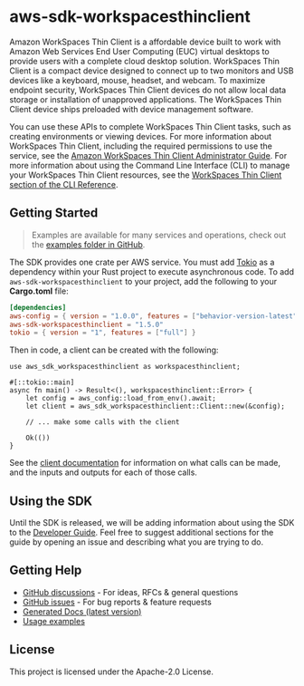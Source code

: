 # aws-sdk-workspacesthinclient

Amazon WorkSpaces Thin Client is a affordable device built to work with Amazon Web Services End User Computing (EUC) virtual desktops to provide users with a complete cloud desktop solution. WorkSpaces Thin Client is a compact device designed to connect up to two monitors and USB devices like a keyboard, mouse, headset, and webcam. To maximize endpoint security, WorkSpaces Thin Client devices do not allow local data storage or installation of unapproved applications. The WorkSpaces Thin Client device ships preloaded with device management software.

You can use these APIs to complete WorkSpaces Thin Client tasks, such as creating environments or viewing devices. For more information about WorkSpaces Thin Client, including the required permissions to use the service, see the [Amazon WorkSpaces Thin Client Administrator Guide](https://docs.aws.amazon.com/workspaces-thin-client/latest/ag/). For more information about using the Command Line Interface (CLI) to manage your WorkSpaces Thin Client resources, see the [WorkSpaces Thin Client section of the CLI Reference](https://docs.aws.amazon.com/cli/latest/reference/workspaces-thin-client/index.html).

## Getting Started

> Examples are available for many services and operations, check out the
> [examples folder in GitHub](https://github.com/awslabs/aws-sdk-rust/tree/main/examples).

The SDK provides one crate per AWS service. You must add [Tokio](https://crates.io/crates/tokio)
as a dependency within your Rust project to execute asynchronous code. To add `aws-sdk-workspacesthinclient` to
your project, add the following to your **Cargo.toml** file:

```toml
[dependencies]
aws-config = { version = "1.0.0", features = ["behavior-version-latest"] }
aws-sdk-workspacesthinclient = "1.5.0"
tokio = { version = "1", features = ["full"] }
```

Then in code, a client can be created with the following:

```rust,no_run
use aws_sdk_workspacesthinclient as workspacesthinclient;

#[::tokio::main]
async fn main() -> Result<(), workspacesthinclient::Error> {
    let config = aws_config::load_from_env().await;
    let client = aws_sdk_workspacesthinclient::Client::new(&config);

    // ... make some calls with the client

    Ok(())
}
```

See the [client documentation](https://docs.rs/aws-sdk-workspacesthinclient/latest/aws_sdk_workspacesthinclient/client/struct.Client.html)
for information on what calls can be made, and the inputs and outputs for each of those calls.

## Using the SDK

Until the SDK is released, we will be adding information about using the SDK to the
[Developer Guide](https://docs.aws.amazon.com/sdk-for-rust/latest/dg/welcome.html). Feel free to suggest
additional sections for the guide by opening an issue and describing what you are trying to do.

## Getting Help

* [GitHub discussions](https://github.com/awslabs/aws-sdk-rust/discussions) - For ideas, RFCs & general questions
* [GitHub issues](https://github.com/awslabs/aws-sdk-rust/issues/new/choose) - For bug reports & feature requests
* [Generated Docs (latest version)](https://awslabs.github.io/aws-sdk-rust/)
* [Usage examples](https://github.com/awslabs/aws-sdk-rust/tree/main/examples)

## License

This project is licensed under the Apache-2.0 License.

